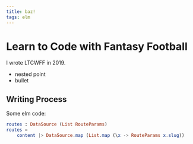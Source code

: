 ```yaml
---
title: baz!
tags: elm
---
```

# Learn to Code with Fantasy Football

I wrote LTCWFF in 2019.
- nested point
- bullet

## Writing Process
<test/>
Some elm code:

```elm
routes : DataSource (List RouteParams)
routes =
    content |> DataSource.map (List.map (\x -> RouteParams x.slug))
```
